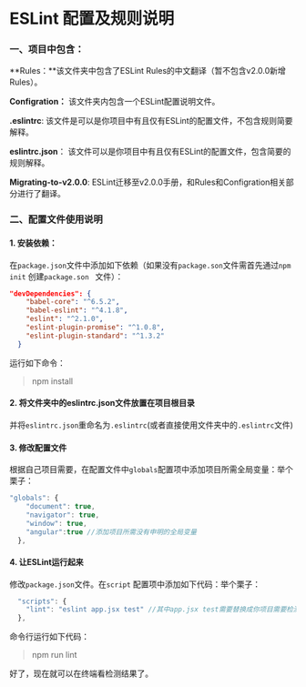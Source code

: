 # ESLint 配置及规则说明

### 一、项目中包含：

**Rules：**该文件夹中包含了ESLint Rules的中文翻译（暂不包含v2.0.0新增Rules）。

**Configration：** 该文件夹内包含一个ESLint配置说明文件。

**.eslintrc**: 该文件是可以是你项目中有且仅有ESLint的配置文件，不包含规则简要解释。

**eslintrc.json**： 该文件可以是你项目中有且仅有ESLint的配置文件，包含简要的规则解释。

**Migrating-to-v2.0.0**: ESLint迁移至v2.0.0手册，和Rules和Configration相关部分进行了翻译。

### 二、配置文件使用说明

#### 1. 安装依赖：

在`package.json`文件中添加如下依赖（如果没有`package.son`文件需首先通过`npm init` 创建`package.son ` 文件）：

``` json
"devDependencies": {
    "babel-core": "^6.5.2",
    "babel-eslint": "^4.1.8",
    "eslint": "^2.1.0",
    "eslint-plugin-promise": "^1.0.8",
    "eslint-plugin-standard": "^1.3.2"
  }
```

运行如下命令：

> npm install 

#### 2. 将文件夹中的eslintrc.json文件放置在项目根目录

并将`eslintrc.json`重命名为`.eslintrc`(或者直接使用文件夹中的`.eslintrc`文件)

#### 3. 修改配置文件

根据自己项目需要，在配置文件中`globals`配置项中添加项目所需全局变量：举个栗子：

``` javascript
"globals": {
    "document": true,
    "navigator": true,
    "window": true,
    "angular":true //添加项目所需没有申明的全局变量
  },
```

#### 4. 让ESLint运行起来

修改`package.json`文件。在`script` 配置项中添加如下代码：举个栗子：

``` javascript
  "scripts": {
    "lint": "eslint app.jsx test" //其中app.jsx test需要替换成你项目需要检测的文件或文件夹
  },
```

命令行运行如下代码：

> npm run lint

好了，现在就可以在终端看检测结果了。